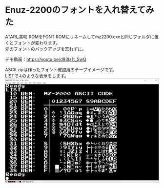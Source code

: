 # Enuz-2200のフォントを入れ替えてみた  
ATARI_美咲.ROMをFONT.ROMにリネームしてmz2200.exeと同じフォルダに置くとフォントが変わります。  
元のフォントのバックアップを忘れずに。  

デモ動画：https://youtu.be/d83Iz1t_SwQ

ASCII.zipは作ったフォント確認用のテープイメージです。  
LISTで↓のような表示をします。  
![ATARI_美咲フォント](https://github.com/mkomakonkon/MZ-2000/blob/master/image/ATARI_%E7%BE%8E%E5%92%B2%E3%83%95%E3%82%A9%E3%83%B3%E3%83%88.png)
